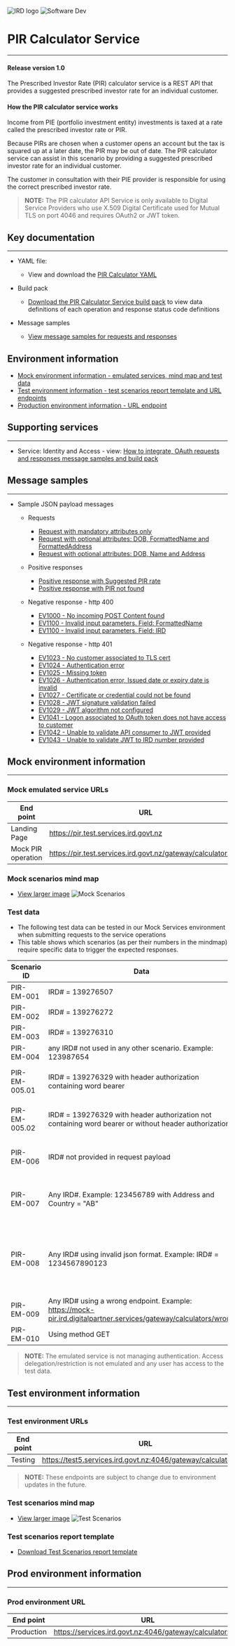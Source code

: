 ![IRD logo](../Images/IRlogo.gif)
![Software Dev](../Images/SoftwareDev.png)

# PIR Calculator Service
---
#### Release version 1.0

The Prescribed Investor Rate (PIR) calculator service is a REST API that provides a suggested prescribed investor rate for an individual customer.

#### How the PIR calculator service works
Income from PIE (portfolio investment entity) investments is taxed at a rate called the prescribed investor rate or PIR.

Because PIRs are chosen when a customer opens an account but the tax is squared up at a later date, the PIR may be out of date. The PIR calculator service can assist in this scenario by providing a suggested prescribed investor rate for an individual customer.

The customer in consultation with their PIE provider is responsible for using the correct prescribed investor rate.

>**NOTE:** The PIR calculator API Service is only available to Digital Service Providers who use X.509 Digital Certificate used for Mutual TLS on port 4046 and requires OAuth2 or JWT token.

## Key documentation
---
- YAML file:
	- View and download the [PIR Calculator YAML](PIR%20Calculator%202020-05-28.yaml)

- Build pack 
	- [Download the PIR Calculator Service build pack](Build%20pack%20-%20Prescribed%20Investor%20Rate%20Service.pdf) to view data definitions of each operation and response status code definitions
	
- Message samples
	* [View message samples for requests and responses](#MessageSamples)

## Environment information
- [Mock environment information - emulated services, mind map and test data](#MockEnvironmentInformation)
- [Test environment information - test scenarios report template and URL endpoints](#TestEnvironmentInformation)
- [Production environment information - URL endpoint](#ProdEnvironmentInformation)

## Supporting services
---
- Service: Identity and Access - view: [How to integrate, OAuth requests and responses message samples and build pack](https://github.com/InlandRevenue/Gateway_Services-Access/tree/master/Identity%20and%20Access)

<a name="MessageSamples"></a>
## Message samples
---
* Sample JSON payload messages
	* Requests
	    * [Request with mandatory attributes only](sample%20messages/request_with_mandatory_attributes.json)
	    * [Request with optional attributes: DOB, FormattedName and FormattedAddress](sample%20messages/request_with_optional_attributes_1.json)
	    * [Request with optional attributes: DOB, Name and Address](sample%20messages/request_with_optional_attributes_2.json)
	    
	* Positive responses
	    * [Positive response with Suggested PIR rate](sample%20messages/response_with_SuggestedPirRate.json)
	    * [Positive response with PIR not found](sample%20messages/response_with_PirRateNotFound.json)
	  
	* Negative response - http 400
	    * [EV1000 - No incoming POST Content found](sample%20messages/response_EV1000_NoIncomingPost.json)
	    * [EV1100 - Invalid input parameters. Field: FormattedName](sample%20messages/response_EV1100_InvalidInputParametersFormattedName.json)
	    * [EV1100 - Invalid input parameters. Field: IRD](sample%20messages/response_EV1100_InvalidInputParametersIRD.json)

	* Negative response - http 401
	    * [EV1023 - No customer associated to TLS cert](sample%20messages/response_EV1023_NoCustomerAssoicatedToTLSCert.json)
	    * [EV1024 - Authentication error](sample%20messages/response_EV1024_AuthenticationError.json)
	    * [EV1025 - Missing token](sample%20messages/response_EV1025_MissingToken.json)
	    * [EV1026 - Authentication error, Issued date or expiry date is invalid](sample%20messages/response_EV1026_AuthenticationErrorInvalidDate.json)
	    * [EV1027 - Certificate or credential could not be found](sample%20messages/response_EV1027_CredentialNotFound.json)
	    * [EV1028 - JWT signature validation failed](sample%20messages/response_EV1028_JWTSignatureFailed.json)
	    * [EV1029 - JWT algorithm not configured](sample%20messages/response_EV1029_JWTAlgorithmNotConfigured.json)
	    * [EV1041 - Logon associated to OAuth token does not have access to customer](sample%20messages/response_EV1041_LogonOauthTokenDoesNotHaveAccess.json)
	    * [EV1042 - Unable to validate API consumer to JWT provided](sample%20messages/response_EV1042_UnableToValidateConsumerToJWT.json)
 	    * [EV1043 - Unable to validate JWT to IRD number provided](sample%20messages/response_EV1043_UnableToValidateJWTToMember.json)
   
   
<a name="MockEnvironmentInformation"></a>   
## Mock environment information
---
### Mock emulated service URLs
| End point|  URL|
|--|--|
| Landing Page| https://pir.test.services.ird.govt.nz |
| Mock PIR operation | https://pir.test.services.ird.govt.nz/gateway/calculators/pir |

### Mock scenarios mind map

- [View larger image](images/PIR%20Calculator%20API%20Mock%20Service%20Mindmap.png)
![Mock Scenarios](images/PIR%20Calculator%20API%20Mock%20Service%20Mindmap.png)

### Test data

- The following test data can be tested in our Mock Services environment when submitting requests to the service operations
- This table shows which scenarios (as per their numbers in the mindmap) require specific data to trigger the expected responses.

Scenario ID | Data | Http status | Response 
--- | --- | --- | ---
PIR-EM-001 | IRD# = 139276507 | 200 | Suggested PIR 28%
PIR-EM-002 | IRD# = 139276272 | 200 | Suggested PIR 17.5%
PIR-EM-003 | IRD# = 139276310 | 200 | Suggested PIR 10.5%
PIR-EM-004 | any IRD# not used in any other scenario. Example: 123987654 | 200 | PIR not found
PIR-EM-005.01 | IRD# = 139276329 with header authorization containing word bearer | 401 | EV1041 - Logon does not have access
PIR-EM-005.02 | IRD# = 139276329 with header authorization not containing word bearer or without header authorization | 401 | EV1043 - Unable to validate JWT token
PIR-EM-006 | IRD# not provided in request payload | 400 | EV1100 - Invalid Input parameters. Field IRD
PIR-EM-007 | Any IRD#. Example: 123456789 with Address and Country = "AB" | 400 | EV1100 - Invalid Input parameters. Field Country
PIR-EM-008 | Any IRD# using invalid json format. Example: IRD# = 1234567890123 | 400 | EV1100 - Invalid Input parameters... (end of error message can vary according to json format)
PIR-EM-009 | Any IRD# using a wrong endpoint. Example: https://mock-pir.ird.digitalpartner.services/gateway/calculators/wrong | 404 | Not found
PIR-EM-010 | Using method GET | 405 | Method Not Allowed

>**NOTE:** The emulated service is not managing authentication. Access delegation/restriction is not emulated and any user has access to the test data.




<a name="TestEnvironmentInformation"></a>  
## Test environment information
---
### Test environment URLs
| End point|  URL|
|--|--|
| Testing | https://test5.services.ird.govt.nz:4046/gateway/calculators/pir |    

>**NOTE:** These endpoints are subject to change due to environment updates in the future. 

### Test scenarios mind map

- [View larger image](images/PIR%20Calculator%20API%20Onboarding%20scenarios%20Mindmap.png)
![Test Scenarios](images/PIR%20Calculator%20API%20Onboarding%20scenarios%20Mindmap.png)

### Test scenarios report template

- [Download Test Scenarios report template](PIR%20Calculator%20Service%20-%20Test%20Report%20Template.docx)

<a name="ProdEnvironmentInformation"></a>  
## Prod environment information
---
### Prod environment URL
| End point|  URL|
|--|--|
| Production | https://services.ird.govt.nz:4046/gateway/calculators/pir |
